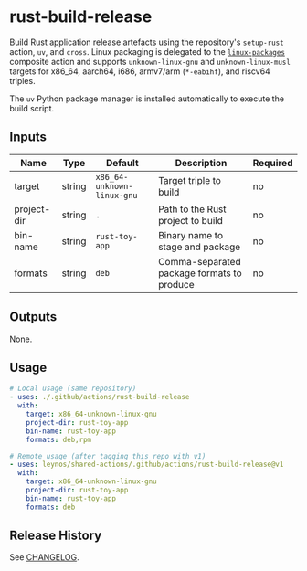 # rust-build-release

Build Rust application release artefacts using the repository's `setup-rust` action, `uv`, and `cross`. Linux packaging is delegated to the [`linux-packages`](../linux-packages) composite action and supports `unknown-linux-gnu` and `unknown-linux-musl` targets for x86_64, aarch64, i686, armv7/arm (`*-eabihf`), and riscv64 triples.

The `uv` Python package manager is installed automatically to execute the build
script.

## Inputs

| Name        | Type   | Default                    | Description                                | Required |
| ----------- | ------ | -------------------------- | ------------------------------------------ | -------- |
| target      | string | `x86_64-unknown-linux-gnu` | Target triple to build                     | no       |
| project-dir | string | `.`                        | Path to the Rust project to build          | no       |
| bin-name    | string | `rust-toy-app`             | Binary name to stage and package           | no       |
| formats     | string | `deb`                      | Comma-separated package formats to produce | no       |

## Outputs

None.

## Usage

```yaml
# Local usage (same repository)
- uses: ./.github/actions/rust-build-release
  with:
    target: x86_64-unknown-linux-gnu
    project-dir: rust-toy-app
    bin-name: rust-toy-app
    formats: deb,rpm

# Remote usage (after tagging this repo with v1)
- uses: leynos/shared-actions/.github/actions/rust-build-release@v1
  with:
    target: x86_64-unknown-linux-gnu
    project-dir: rust-toy-app
    bin-name: rust-toy-app
    formats: deb
```

## Release History

See [CHANGELOG](CHANGELOG.md).
